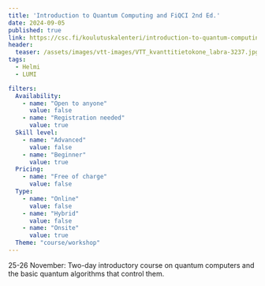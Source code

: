 ```yaml
---
title: 'Introduction to Quantum Computing and FiQCI 2nd Ed.'
date: 2024-09-05
published: true
link: https://csc.fi/koulutuskalenteri/introduction-to-quantum-computing-and-fiqci-2/
header:
  teaser: /assets/images/vtt-images/VTT_kvanttitietokone_labra-3237.jpg
tags:
  - Helmi
  - LUMI

filters:
  Availability:
    - name: "Open to anyone"
      value: false
    - name: "Registration needed"
      value: true
  Skill level:
    - name: "Advanced"
      value: false
    - name: "Beginner"
      value: true
  Pricing:
    - name: "Free of charge"
      value: false
  Type:
    - name: "Online"
      value: false
    - name: "Hybrid"
      value: false
    - name: "Onsite"
      value: true
  Theme: "course/workshop"
---
```

25-26 November: Two-day introductory course on quantum computers and the basic quantum algorithms that control them.

